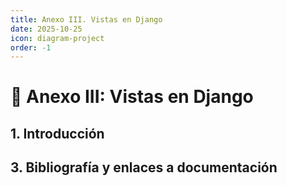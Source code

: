 ```yaml
---
title: Anexo III. Vistas en Django
date: 2025-10-25    
icon: diagram-project 
order: -1
---
```

# 🐍 Anexo III: Vistas en Django
## 1. Introducción
## 3. Bibliografía y enlaces a documentación